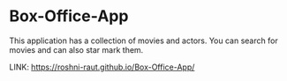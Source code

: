 # Box-Office-App
This application has a collection of movies and actors. You can search for movies and can also star mark them.

LINK: https://roshni-raut.github.io/Box-Office-App/
